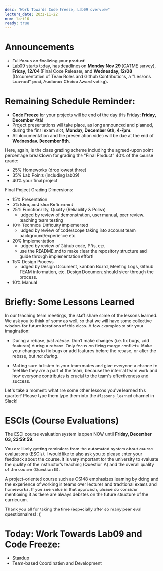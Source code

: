 ```yaml
---
desc: "Work Towards Code Freeze, Lab09 overview"
lecture_date: 2021-11-22
num: lect16
ready: true
---
```


# Announcements
* Full focus on finalizing your product! 
* [Lab09](https://ucsb-cs148.github.io/f21/lab/lab09/) starts today, has deadlines on **Monday Nov 29** (CATME survey), **Friday, 12/04** (Final Code Release), and **Wednesday, 12/08** (Documentation of Team Roles and Github Contributions, a "Lessons Learned" post, Audience Choice Award voting).


# Remaining Schedule Reminder: 

* **Code Freeze** for your projects will be end of the day this Friday: **Friday, December 4th**!
* Project presentations will take place, as long announced and planned, during the final exam slot, **Monday, December 6th, 4-7pm**.
* All documentation and the presentation video will be due at the end of **Wednesday, December 8th**. 


Here, again, is the class grading scheme including the agreed-upon point percentage breakdown for grading the “Final Product” 40% of the course grade:

* 25% Homeworks (drop lowest three)
* 35% Lab Points (including lab09)
* 40% your final project 

Final Project Grading Dimensions: 

* 15% Presentation
* 5% Idea, and Idea Refinement 
* 25% Functionality, Quality (Reliability & Polish) 
    * judged by review of demonstration, user manual, peer review, teaching team testing 
* 10% Technical Difficulty Implemented 
    * judged by review of code/scope taking into account team background/experience etc.
* 20% Implementation 
    * judged by review of Github code, PRs, etc. 
    * use the README.md to make clear the repository structure and guide through implementation effort! 
* 15% Design Process 
    * judged by Design Document, Kanban Board, Meeting Logs, Github TEAM information, etc. Design Document should steer through the process.
* 10% Manual 

# Briefly: Some Lessons Learned

In our teaching team meetings, the staff share some of the lessons learned. We ask you to think of some as well, so that we will have some collective wisdom for future iterations of this class. 
A few examples to stir your imagination: 

* During a rebase, *just rebase*.  Don't make changes (i.e. fix bugs, add features) during a rebase.  Only focus on 
  fixing merge conflicts.    Make your changes to fix bugs or add features before the rebase, or after the rebase,
  but *not during*.
  
* Making sure to listen to your team mates and give everyone a chance to feel like they are a part of the team, because the internal team work and how everyone contributes is crucial to the team's effectiveness and success. 
  
Let's take a moment: what are some other lessons you've learned this quarter?  Please type them type them into the `#lessons_learned` channel in Slack!   


# ESCIs (Course Evaluations)

The ESCI course evaluation system is open NOW until **Friday, December 03, 23:59:59**. 

You are likely getting reminders from the automated system about course evaluations (ESCIs). I would like to also ask you to please enter your feedback about the course.  It is very important for the university to evaluate the quality of the instructor's teaching (Question A) and the overall quality of the course (Question B).

A project-oriented course such as CS148 emphasizes learning by doing and the experience of working in teams over lectures and traditional exams and homeworks. If you see value in that approach, please do consider mentioning it as there are always debates on the future structure of the curriculum.  

Thank you all for taking the time (especially after so many peer eval questionnaires! :))  


# Today: Work Towards Lab09 and Code Freeze: 

* Standup 
* Team-based Coordination and Development









